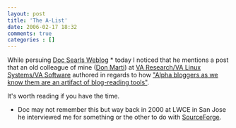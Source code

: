 ```yaml
---
layout: post
title: 'The A-List'
date: 2006-02-17 18:32
comments: true
categories : []
---  
```


While persuing <a href="http://doc.weblogs.com/">Doc Searls Weblog</a> * today I noticed that he mentions a post that an old colleague of mine (<a href="http://zgp.org/~dmarti/">Don Marti</a>) at <a href="http://vasoftware.com">VA Research/VA Linux Systems/VA Software</a> authored in regards to how <a href="http://zgp.org/~dmarti/blosxom/software/blognet.html">"Alpha bloggers as we know them are an artifact of blog-reading tools"</a>.

It's worth reading if you have the time.

* Doc may not remember this but way back in 2000 at LWCE in San Jose he interviewed me for something or the other to do with <a href="http://sf.net">SourceForge</a>.

